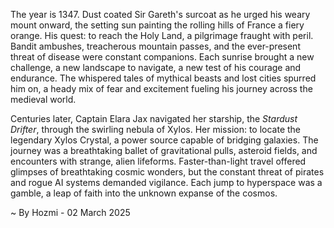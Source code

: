 
The year is 1347.  Dust coated Sir Gareth's surcoat as he urged his weary mount onward, the setting sun painting the rolling hills of France a fiery orange.  His quest: to reach the Holy Land, a pilgrimage fraught with peril.  Bandit ambushes, treacherous mountain passes, and the ever-present threat of disease were constant companions.  Each sunrise brought a new challenge, a new landscape to navigate, a new test of his courage and endurance. The whispered tales of mythical beasts and lost cities spurred him on, a heady mix of fear and excitement fueling his journey across the medieval world.

Centuries later, Captain Elara Jax navigated her starship, the *Stardust Drifter*, through the swirling nebula of Xylos.  Her mission: to locate the legendary Xylos Crystal, a power source capable of bridging galaxies.  The journey was a breathtaking ballet of gravitational pulls, asteroid fields, and encounters with strange, alien lifeforms.  Faster-than-light travel offered glimpses of breathtaking cosmic wonders, but the constant threat of pirates and rogue AI systems demanded vigilance. Each jump to hyperspace was a gamble, a leap of faith into the unknown expanse of the cosmos.

~ By Hozmi - 02 March 2025
